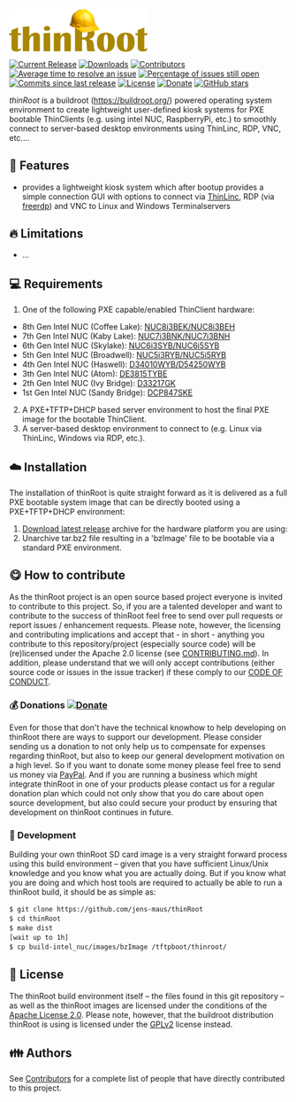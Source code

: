 <img src="buildroot-external/patches/psplash/thinroot/logo.png" width="250px" align="center">

[![Current Release](https://img.shields.io/github/release/jens-maus/thinRoot.svg)](https://github.com/jens-maus/thinRoot/releases/latest)
[![Downloads](https://img.shields.io/github/downloads/jens-maus/thinRoot/latest/total.svg)](https://github.com/jens-maus/thinRoot/releases/latest)
[![Contributors](https://img.shields.io/github/contributors/jens-maus/thinRoot.svg)](https://github.com/jens-maus/thinRoot/graphs/contributors)
[![Average time to resolve an issue](http://isitmaintained.com/badge/resolution/jens-maus/thinRoot.svg)](https://github.com/jens-maus/thinRoot/issues)
[![Percentage of issues still open](http://isitmaintained.com/badge/open/jens-maus/thinRoot.svg)](https://github.com/jens-maus/thinRoot/issues)
[![Commits since last release](https://img.shields.io/github/commits-since/jens-maus/thinRoot/latest.svg)](https://github.com/jens-maus/thinRoot/releases/latest)
[![License](https://img.shields.io/github/license/jens-maus/thinRoot.svg)](https://github.com/jens-maus/thinRoot/blob/master/LICENSE)
[![Donate](https://img.shields.io/badge/donate-PayPal-green.svg)](https://www.paypal.com/cgi-bin/webscr?cmd=_s-xclick&hosted_button_id=RAQSDY9YNZVCL)
[![GitHub stars](https://img.shields.io/github/stars/jens-maus/thinRoot.svg?style=social&label=Star)](https://github.com/jens-maus/thinRoot/stargazers/)

_thinRoot_ is a buildroot (https://buildroot.org/) powered operating system environment to create lightweight user-defined kiosk systems for PXE bootable ThinClients (e.g. using intel NUC, RaspberryPi, etc.) to smoothly connect to server-based desktop environments using ThinLinc, RDP, VNC, etc....

## :cookie: Features
* provides a lightweight kiosk system which after bootup provides a simple connection GUI with options to connect via [ThinLinc](http://www.cendio.se/), RDP (via [freerdp](http://www.freerdp.com)) and VNC to Linux and Windows Terminalservers

## :fire: Limitations
* ...

## :computer: Requirements

1. One of the following PXE capable/enabled ThinClient hardware:
  * 8th Gen Intel NUC (Coffee Lake): [NUC8i3BEK/NUC8i3BEH](https://www.intel.com/content/www/us/en/products/boards-kits/nuc/kits/nuc8i3bek.html)
  * 7th Gen Intel NUC (Kaby Lake): [NUC7i3BNK/NUC7i3BNH](https://www.intel.com/content/www/us/en/products/boards-kits/nuc/kits/nuc7i3bnk.html)
  * 6th Gen Intel NUC (Skylake): [NUC6i3SYB/NUC6i5SYB](https://www.intel.com/content/www/us/en/products/boards-kits/nuc/kits/nuc6i3syk.html)
  * 5th Gen Intel NUC (Broadwell): [NUC5i3RYB/NUC5i5RYB](http://www.intel.de/content/www/us/en/nuc/nuc-kit-nuc5i3ryk.html)
  * 4th Gen Intel NUC (Haswell): [D34010WYB/D54250WYB](http://www.intel.de/content/www/us/en/nuc/nuc-kit-d34010wykh-board-d34010wyb.html)
  * 3th Gen Intel NUC (Atom): [DE3815TYBE](http://www.intel.de/content/www/us/en/nuc/nuc-kit-de3815tykhe-board-de3815tybe.html)
  * 2th Gen Intel NUC (Ivy Bridge): [D33217GK](http://www.intel.com/content/www/us/en/support/boards-and-kits/intel-nuc-boards/intel-nuc-board-d33217gk.html)
  * 1st Gen Intel NUC (Sandy Bridge): [DCP847SKE](http://www.intel.de/content/www/us/en/nuc/nuc-kit-dccp847dye-board-dcp847ske.html)
2. A PXE+TFTP+DHCP based server environment to host the final PXE image for the bootable ThinClient.
3. A server-based desktop environment to connect to (e.g. Linux via ThinLinc, Windows via RDP, etc.).

## :cloud: Installation
The installation of thinRoot is quite straight forward as it is delivered as a full PXE bootable system image that can be directly booted using a PXE+TFTP+DHCP environment:

1. [Download latest release](https://github.com/jens-maus/thinRoot/releases) archive for the hardware platform you are using:
2. Unarchive tar.bz2 file resulting in a 'bzImage' file to be bootable via a standard PXE environment.

## :yum: How to contribute
As the thinRoot project is an open source based project everyone is invited to contribute to this project. So, if you are a talented developer and want to contribute to the success of thinRoot feel free to send over pull requests or report issues / enhancement requests. Please note, however, the licensing and contributing implications and accept that - in short - anything you contribute to this repository/project (especially source code) will be (re)licensed under the Apache 2.0 license (see [CONTRIBUTING.md](CONTRIBUTING.md)). In addition, please understand that we will only accept contributions (either source code or issues in the issue tracker) if these comply to our [CODE OF CONDUCT](CODE_OF_CONDUCT.md).

### :moneybag: Donations [![Donate](https://img.shields.io/badge/donate-PayPal-green.svg)](https://www.paypal.com/cgi-bin/webscr?cmd=_s-xclick&hosted_button_id=RAQSDY9YNZVCL)
Even for those that don't have the technical knowhow to help developing on thinRoot there are ways to support our development. Please consider sending us a donation to not only help us to compensate for expenses regarding thinRoot, but also to keep our general development motivation on a high level. So if you want to donate some money please feel free to send us money via [PayPal](https://www.paypal.com/cgi-bin/webscr?cmd=_s-xclick&hosted_button_id=RAQSDY9YNZVCL). And if you are running a business which might integrate thinRoot in one of your products please contact us for a regular donation plan which could not only show that you do care about open source development, but also could secure your product by ensuring that development on thinRoot continues in future.

### :construction: Development
Building your own thinRoot SD card image is a very straight forward process using this build environment – given that you have sufficient Linux/Unix knowledge and you know what you are actually doing. But if you know what you are doing and which host tools are required to actually be able to run a thinRoot build, it should be as simple as:

```sh
$ git clone https://github.com/jens-maus/thinRoot
$ cd thinRoot
$ make dist
[wait up to 1h]
$ cp build-intel_nuc/images/bzImage /tftpboot/thinroot/
```

## :scroll: License
The thinRoot build environment itself – the files found in this git repository – as well as the thinRoot images are licensed under the conditions of the [Apache License 2.0](https://opensource.org/licenses/Apache-2.0). Please note, however, that the buildroot distribution thinRoot is using is licensed under the [GPLv2](http://www.gnu.org/licenses/gpl-2.0.html) license instead.

## :family: Authors
See [Contributors](https://github.com/jens-maus/thinRoot/graphs/contributors) for a complete list of people that have directly contributed to this project.
